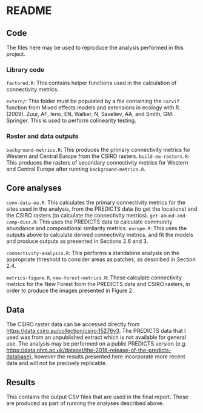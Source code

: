 # README

## Code

The files here may be used to reproduce the analysis performed in this project.

### Library code

`factored.R`: This contains helper functions used in the calculation of connectivity metrics.

`extern/`: This folder must be populated by a file containing the `corvif` function from Mixed effects models and extensions in ecology with R. (2009). Zuur, AF, Ieno, EN, Walker, N, Saveliev, AA, and Smith, GM. Springer. This is used to perform colinearity testing.

### Raster and data outputs

`background-metrics.R`: This produces the primary connectivity metrics for Western and Central Europe from the CSIRO rasters.
`build-eu-rasters.R`: This produces the rasters of secondary connectivity metrics for Western and Central Europe after running `background-metrics.R`.

## Core analyses

`conn-data-eu.R`: This calculates the primary connectivity metrics for the sites used in the analysis, from the PREDICTS data (to get the locations) and the CSIRO rasters (to calculate the connectivity metrics).
`get-abund-and-comp-diss.R`: This uses the PREDICTS data to calculate community abundance and compositional similarity metrics.
`europe.R`: This uses the outputs above to calculate derived connectivity metrics, and fit the models and produce outputs as presented in Sections 2.6 and 3.

`connectivity-analysis.R`: This performs a standalone analysis on the appropriate threshold to consider areas as patches, as described in Section 2.4.

`metrics-figure.R`, `new-forest-metrics.R`: These calculate connectivity metrics for the New Forest from the PREDICTS data and CSIRO rasters, in order to produce the images presented in Figure 2.

## Data

The CSIRO raster data can be accessed directly from https://data.csiro.au/collection/csiro:15276v3. The PREDICTS data that I used was from an unpublished extract which is not available for general use. The analysis may be performed on a public PREDICTS version (e.g. https://data.nhm.ac.uk/dataset/the-2016-release-of-the-predicts-database), however the results presented here incorporate more recent data and will not be precisely replicable.

## Results

This contains the output CSV files that are used in the final report. These are produced as part of running the analyses described above.
